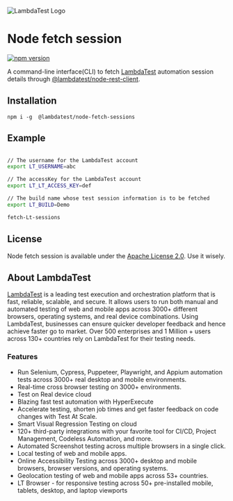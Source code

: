 ![LambdaTest Logo](https://www.lambdatest.com/resources/images/logos/logo.svg)

# Node fetch session

[![npm version](https://badge.fury.io/js/%40lambdatest%2Fnode-fetch-sessions.svg)](https://badge.fury.io/js/%40lambdatest%2Fnode-fetch-sessions.svg)

A command-line interface(CLI) to fetch [LambdaTest](https://www.lambdatest.com) automation session details through [@lambdatest/node-rest-client](https://www.npmjs.com/package/@lambdatest/node-rest-client).

## Installation

```
npm i -g  @lambdatest/node-fetch-sessions
```

## Example

```sh

// The username for the LambdaTest account
export LT_USERNAME=abc

// The accessKey for the LambdaTest account
export LT_LT_ACCESS_KEY=def

// The build name whose test session information is to be fetched
export LT_BUILD=Demo

fetch-Lt-sessions
```

## **License**

Node fetch session is available under the [Apache License 2.0](https://github.com/LambdaTest/test-at-scale/blob/main/LICENSE). Use it wisely.

## About LambdaTest

[LambdaTest](https://www.lambdatest.com/?utm_source=github&utm_medium=repo&utm_campaign=node-fetch-session) is a leading test execution and orchestration platform that is fast, reliable, scalable, and secure. It allows users to run both manual and automated testing of web and mobile apps across 3000+ different browsers, operating systems, and real device combinations. Using LambdaTest, businesses can ensure quicker developer feedback and hence achieve faster go to market. Over 500 enterprises and 1 Million + users across 130+ countries rely on LambdaTest for their testing needs.

### Features

-   Run Selenium, Cypress, Puppeteer, Playwright, and Appium automation tests across 3000+ real desktop and mobile environments.
-   Real-time cross browser testing on 3000+ environments.
-   Test on Real device cloud
-   Blazing fast test automation with HyperExecute
-   Accelerate testing, shorten job times and get faster feedback on code changes with Test At Scale.
-   Smart Visual Regression Testing on cloud
-   120+ third-party integrations with your favorite tool for CI/CD, Project Management, Codeless Automation, and more.
-   Automated Screenshot testing across multiple browsers in a single click.
-   Local testing of web and mobile apps.
-   Online Accessibility Testing across 3000+ desktop and mobile browsers, browser versions, and operating systems.
-   Geolocation testing of web and mobile apps across 53+ countries.
-   LT Browser - for responsive testing across 50+ pre-installed mobile, tablets, desktop, and laptop viewports

